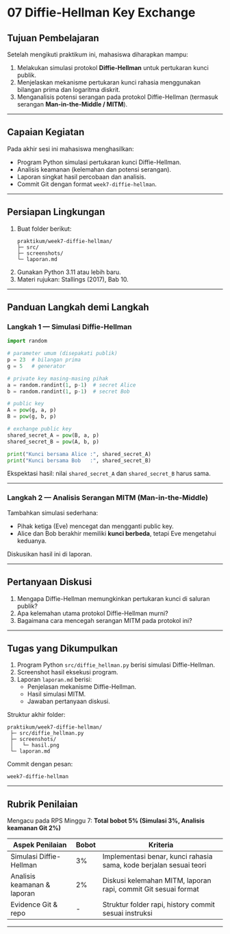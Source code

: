 # 07 Diffie-Hellman Key Exchange

## Tujuan Pembelajaran
Setelah mengikuti praktikum ini, mahasiswa diharapkan mampu:  
1. Melakukan simulasi protokol **Diffie-Hellman** untuk pertukaran kunci publik.  
2. Menjelaskan mekanisme pertukaran kunci rahasia menggunakan bilangan prima dan logaritma diskrit.  
3. Menganalisis potensi serangan pada protokol Diffie-Hellman (termasuk serangan **Man-in-the-Middle / MITM**).  

---

## Capaian Kegiatan
Pada akhir sesi ini mahasiswa menghasilkan:  
- Program Python simulasi pertukaran kunci Diffie-Hellman.  
- Analisis keamanan (kelemahan dan potensi serangan).  
- Laporan singkat hasil percobaan dan analisis.  
- Commit Git dengan format `week7-diffie-hellman`.  

---

## Persiapan Lingkungan
1. Buat folder berikut:  
   ```
   praktikum/week7-diffie-hellman/
   ├─ src/
   ├─ screenshots/
   └─ laporan.md
   ```
2. Gunakan Python 3.11 atau lebih baru.  
3. Materi rujukan: Stallings (2017), Bab 10.  

---

## Panduan Langkah demi Langkah

### Langkah 1 — Simulasi Diffie-Hellman
```python
import random

# parameter umum (disepakati publik)
p = 23  # bilangan prima
g = 5   # generator

# private key masing-masing pihak
a = random.randint(1, p-1)  # secret Alice
b = random.randint(1, p-1)  # secret Bob

# public key
A = pow(g, a, p)
B = pow(g, b, p)

# exchange public key
shared_secret_A = pow(B, a, p)
shared_secret_B = pow(A, b, p)

print("Kunci bersama Alice :", shared_secret_A)
print("Kunci bersama Bob   :", shared_secret_B)
```

Ekspektasi hasil: nilai `shared_secret_A` dan `shared_secret_B` harus sama.

---

### Langkah 2 — Analisis Serangan MITM (Man-in-the-Middle)
Tambahkan simulasi sederhana:  
- Pihak ketiga (Eve) mencegat dan mengganti public key.  
- Alice dan Bob berakhir memiliki **kunci berbeda**, tetapi Eve mengetahui keduanya.  

Diskusikan hasil ini di laporan.  

---

## Pertanyaan Diskusi
1. Mengapa Diffie-Hellman memungkinkan pertukaran kunci di saluran publik?  
2. Apa kelemahan utama protokol Diffie-Hellman murni?  
3. Bagaimana cara mencegah serangan MITM pada protokol ini?  

---

## Tugas yang Dikumpulkan
1. Program Python `src/diffie_hellman.py` berisi simulasi Diffie-Hellman.  
2. Screenshot hasil eksekusi program.  
3. Laporan `laporan.md` berisi:  
   - Penjelasan mekanisme Diffie-Hellman.  
   - Hasil simulasi MITM.  
   - Jawaban pertanyaan diskusi.  

Struktur akhir folder:
```
praktikum/week7-diffie-hellman/
 ├─ src/diffie_hellman.py
 ├─ screenshots/
 │   └─ hasil.png
 └─ laporan.md
```

Commit dengan pesan:  
```
week7-diffie-hellman
```

---

## Rubrik Penilaian
Mengacu pada RPS Minggu 7: **Total bobot 5% (Simulasi 3%, Analisis keamanan Git 2%)**  

| Aspek Penilaian              | Bobot | Kriteria                                                                 |
|-------------------------------|-------|--------------------------------------------------------------------------|
| Simulasi Diffie-Hellman       | 3%    | Implementasi benar, kunci rahasia sama, kode berjalan sesuai teori       |
| Analisis keamanan & laporan   | 2%    | Diskusi kelemahan MITM, laporan rapi, commit Git sesuai format           |
| Evidence Git & repo           | -     | Struktur folder rapi, history commit sesuai instruksi                    |

---

